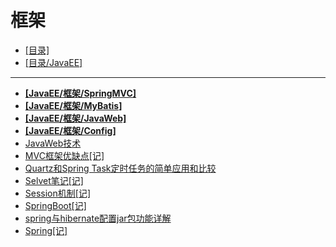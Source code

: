 # 框架
- [[目录]](/)
- [[目录/JavaEE]](/JavaEE/)
---
- [**[JavaEE/框架/SpringMVC]**](/JavaEE/框架/SpringMVC/)
- [**[JavaEE/框架/MyBatis]**](/JavaEE/框架/MyBatis/)
- [**[JavaEE/框架/JavaWeb]**](/JavaEE/框架/JavaWeb/)
- [**[JavaEE/框架/Config]**](/JavaEE/框架/Config/)
- [JavaWeb技术](/JavaEE/框架/JavaWeb技术)
- [MVC框架优缺点[记]](/JavaEE/框架/MVC框架优缺点[记])
- [Quartz和Spring Task定时任务的简单应用和比较](/JavaEE/框架/Quartz和Spring%20Task定时任务的简单应用和比较)
- [Selvet笔记[记]](/JavaEE/框架/Selvet笔记[记])
- [Session机制[记]](/JavaEE/框架/Session机制[记])
- [SpringBoot[记]](/JavaEE/框架/SpringBoot[记])
- [spring与hibernate配置jar包功能详解](/JavaEE/框架/spring与hibernate配置jar包功能详解)
- [Spring[记]](/JavaEE/框架/Spring[记])
